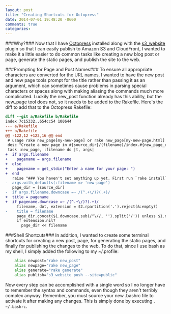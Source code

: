 ```yaml
---
layout: post
title: "Creating Shortcuts for Octopress"
date: 2014-07-01 19:48:20 -0600
comments: true
categories: 
---
```

###Why?###
Now that I have [Octopress](http://www.octopress.org) installed along with the [s3_website](https://github.com/laurilehmijoki/s3_website) plugin so that I can easily publish to Amazon S3 and CloudFront, I wanted to make it a little easier to do common tasks like creating a new blog post or page, generate the static pages, and publish the site to the web.

###Prompting for Page and Post Names###
To ensure all appropriate characters are converted for the URL names, I wanted to have the new post and new page tools prompt for the title rather than passing it as an argument, which can sometimes cause problems in parsing special characters or spaces along with making aliasing the commands much more complicated.  Luckily the new_post function already has this ability, but the new_page tool does not, so it needs to be added to the Rakefile.  Here's the diff to add that to the Octopress Rakefile:
``` diff
diff --git a/Rakefile b/Rakefile
index 7c15332..654cc54 100644
--- a/Rakefile
+++ b/Rakefile
@@ -122,12 +122,16 @@ end
 # usage rake new_page[my-new-page] or rake new_page[my-new-page.html] or rake new_
 desc "Create a new page in #{source_dir}/(filename)/index.#{new_page_ext}"
 task :new_page, :filename do |t, args|
+  if args.filename
+    pagename = args.filename
+  else
+    pagename = get_stdin("Enter a name for your page: ")
+  end
   raise "### You haven't set anything up yet. First run `rake install` to set up a
-  args.with_defaults(:filename => 'new-page')
   page_dir = [source_dir]
-  if args.filename.downcase =~ /(^.+\/)?(.+)/
+  title = pagename
+  if pagename.downcase =~ /(^.+\/)?(.+)/
     filename, dot, extension = $2.rpartition('.').reject(&:empty?)         # Get f
-    title = filename
     page_dir.concat($1.downcase.sub(/^\//, '').split('/')) unless $1.nil?  # Add p
     if extension.nil?
       page_dir << filename
```
###Shell Shortcuts###
In addition, I wanted to create some terminal shortcuts for creating a new post, page, for generating the static pages, and finally for publishing the changes to the web.  To do that, since I use bash as my shell, I simply added the following to my ~/.profile:
``` bash
	alias newpost="rake new_post"  
	alias newpage="rake new_page"  
	alias generate="rake generate"  
	alias publish="s3_website push --site=public"  
```
Now every step can be accomplished with a single word so I no longer have to remember the syntax and commands, even though they aren't terribly complex anyway.  Remember, you must source your new .bashrc file to activate it after making any changes.  This is simply done by executing `. ~/.bashrc`.